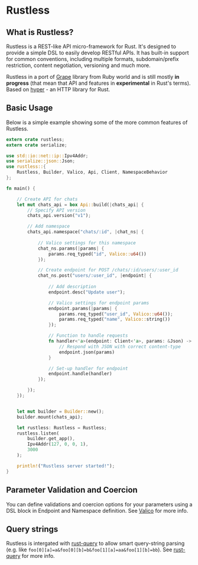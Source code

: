 Rustless
======

## What is Rustless?

Rustless is a REST-like API micro-framework for Rust. It's designed to provide a simple DSL to easily develop RESTful APIs. It has built-in support for common conventions, including multiple formats, subdomain/prefix restriction, content negotiation, versioning and much more.

Rustless in a port of [Grape] library from Ruby world and is still mostly **in progress** (that mean that API and features in
**experimental** in Rust's terms). Based on [hyper] - an HTTP library for Rust.

[Grape]: https://github.com/intridea/grape
[hyper]: https://github.com/hyperium/hyper

## Basic Usage

Below is a simple example showing some of the more common features of Rustless.

~~~rust
extern crate rustless;
extern crate serialize;

use std::io::net::ip::Ipv4Addr;
use serialize::json::Json;
use rustless::{
    Rustless, Builder, Valico, Api, Client, NamespaceBehavior
};

fn main() {

    // Create API for chats
    let mut chats_api = box Api::build(|chats_api| {
        // Specify API version
        chats_api.version("v1");

        // Add namespace
        chats_api.namespace("chats/:id", |chat_ns| {
            
            // Valico settings for this namespace
            chat_ns.params(|params| { 
                params.req_typed("id", Valico::u64())
            });

            // Create endpoint for POST /chats/:id/users/:user_id
            chat_ns.post("users/:user_id", |endpoint| {
            
                // Add description
                endpoint.desc("Update user");

                // Valico settings for endpoint params
                endpoint.params(|params| { 
                    params.req_typed("user_id", Valico::u64());
                    params.req_typed("name", Valico::string())
                });

                // Function to handle requests
                fn handler<'a>(endpoint: Client<'a>, params: &Json) -> Client<'a> {
                    // Respond with JSON with correct content-type
                    endpoint.json(params)
                }

                // Set-up handler for endpoint
                endpoint.handle(handler)
            });

        });
    });


    let mut builder = Builder::new();
    builder.mount(chats_api);

    let rustless: Rustless = Rustless;
    rustless.listen(
        builder.get_app(),
        Ipv4Addr(127, 0, 0, 1),
        3000
    );

    println!("Rustless server started!");
}
~~~

## Parameter Validation and Coercion

You can define validations and coercion options for your parameters using a DSL block in 
Endpoint and Namespace definition. See [Valico] for more info.

[Valico]: https://github.com/rustless/valico

## Query strings

Rustless is intergated with [rust-query] to allow smart query-string parsing 
(e.g. like `foo[0][a]=a&foo[0][b]=b&foo[1][a]=aa&foo[1][b]=bb`). See [rust-query] for more info.

[rust-query]: https://github.com/rustless/rust-query

